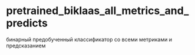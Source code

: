 # pretrained_biklaas_all_metrics_and_predicts
бинарный предобученный классификатор со всеми метриками и предсказанием
